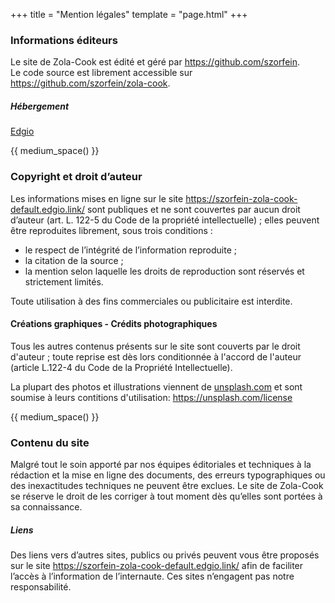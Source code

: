 +++
title = "Mention légales"
template = "page.html"
+++

### Informations éditeurs

Le site de Zola-Cook est édité et géré par https://github.com/szorfein.  
Le code source est librement accessible sur https://github.com/szorfein/zola-cook.

##### Hébergement

[Edgio](https://edgio.app)

{{ medium_space() }}

### Copyright et droit d’auteur

Les informations mises en ligne sur le site https://szorfein-zola-cook-default.edgio.link/ sont publiques et ne sont couvertes par aucun droit d’auteur (art. L. 122-5 du Code de la propriété intellectuelle) ; elles peuvent être reproduites librement, sous trois conditions :

- le respect de l’intégrité de l’information reproduite ;
- la citation de la source ;
- la mention selon laquelle les droits de reproduction sont réservés et strictement limités.

Toute utilisation à des fins commerciales ou publicitaire est interdite.

#### Créations graphiques - Crédits photographiques

Tous les autres contenus présents sur le site sont couverts par le droit d'auteur ; toute reprise est dès lors conditionnée à l'accord de l'auteur (article L.122-4 du Code de la Propriété Intellectuelle). 

La plupart des photos et illustrations viennent de [unsplash.com](https://unsplash.com/) et sont soumise à leurs contitions d'utilisation: https://unsplash.com/license

{{ medium_space() }}

### Contenu du site

Malgré tout le soin apporté par nos équipes éditoriales et techniques à la rédaction et la mise en ligne des documents, des erreurs typographiques ou des inexactitudes techniques ne peuvent être exclues. Le site de Zola-Cook se réserve le droit de les corriger à tout moment dès qu’elles sont portées à sa connaissance.

##### Liens
Des liens vers d’autres sites, publics ou privés peuvent vous être proposés sur le site https://szorfein-zola-cook-default.edgio.link/ afin de faciliter l’accès à l’information de l’internaute.
Ces sites n’engagent pas notre responsabilité.
